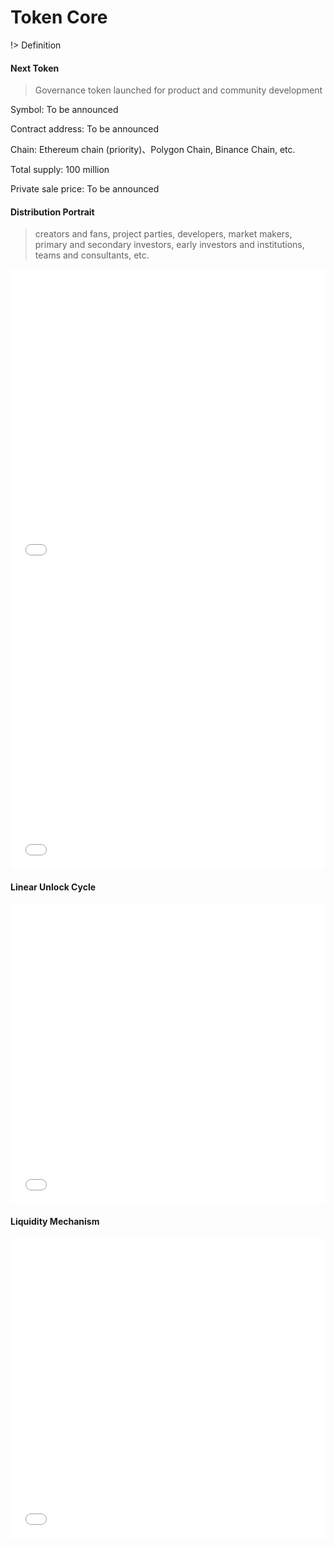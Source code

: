 # Token Core

!> Definition

<h4>Next Token</h4>

> Governance token launched for product and community development

<p>Symbol: To be announced</p>
<p>Contract address: To be announced</p>
<p>Chain: Ethereum chain (priority)、Polygon Chain, Binance Chain, etc.</p>
<p>Total supply: 100 million</p>
<p>Private sale price: To be announced</p>

<h4>Distribution Portrait</h4>

> creators and fans, project parties, developers, market makers, primary and secondary investors, early investors and institutions, teams and consultants, etc.

<iframe width="100%" height="480" src="//jsfiddle.net/NextmeOne/pgn4yvqs/82/embedded/result/" allowfullscreen="allowfullscreen" allowpaymentrequest frameborder="0"></iframe>
<iframe width="100%" height="480" src="//jsfiddle.net/NextmeOne/gkrLbxm6/33/embedded/result/" allowfullscreen="allowfullscreen" allowpaymentrequest frameborder="0"></iframe>

<h4>Linear Unlock Cycle</h4>

<iframe width="100%" height="480" src="//jsfiddle.net/NextmeOne/wdp7u6fn/102/embedded/result/" allowfullscreen="allowfullscreen" allowpaymentrequest frameborder="0"></iframe>

<h4>Liquidity Mechanism</h4>

<iframe width="100%" height="480" src="//jsfiddle.net/NextmeOne/znw4x1k6/83/embedded/result/" allowfullscreen="allowfullscreen" allowpaymentrequest frameborder="0"></iframe>

